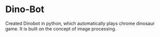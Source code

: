 # Dino-Bot
Created Dinobot in python, which automatically plays chrome dinosaur game. It is built on the concept of image processing.
